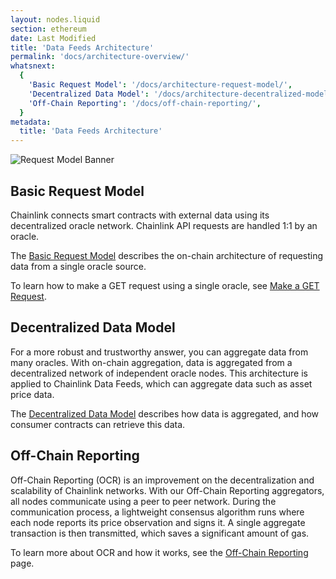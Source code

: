 ```yaml
---
layout: nodes.liquid
section: ethereum
date: Last Modified
title: 'Data Feeds Architecture'
permalink: 'docs/architecture-overview/'
whatsnext:
  {
    'Basic Request Model': '/docs/architecture-request-model/',
    'Decentralized Data Model': '/docs/architecture-decentralized-model/',
    'Off-Chain Reporting': '/docs/off-chain-reporting/',
  }
metadata:
  title: 'Data Feeds Architecture'
---
```


![Request Model Banner](/files/8c35025-Request__Receive_Data.png)

## Basic Request Model

Chainlink connects smart contracts with external data using its decentralized oracle network. Chainlink API requests are handled 1:1 by an oracle.

The [Basic Request Model](../architecture-request-model/) describes the on-chain architecture of requesting data from a single oracle source.

To learn how to make a GET request using a single oracle, see [Make a GET Request](/docs/any-api/get-request/introduction/).

## Decentralized Data Model

For a more robust and trustworthy answer, you can aggregate data from many oracles. With on-chain aggregation, data is aggregated from a decentralized network of independent oracle nodes. This architecture is applied to Chainlink Data Feeds, which can aggregate data such as asset price data.

The [Decentralized Data Model](../architecture-decentralized-model/) describes how data is aggregated, and how consumer contracts can retrieve this data.

## Off-Chain Reporting

Off-Chain Reporting (OCR) is an improvement on the decentralization and scalability of Chainlink networks. With our Off-Chain Reporting aggregators, all nodes communicate using a peer to peer network. During the communication process, a lightweight consensus algorithm runs where each node reports its price observation and signs it. A single aggregate transaction is then transmitted, which saves a significant amount of gas.

To learn more about OCR and how it works, see the [Off-Chain Reporting](/docs/off-chain-reporting/) page.
